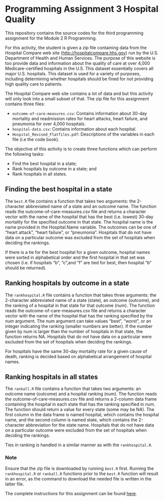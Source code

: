 # Programming Assignment 3 Hospital Quality

This repository contains the source codes for the third programming assignment for the Module 2 R Programming. 

For this activity, the student is given a zip file containing data from the Hospital Compare web site (http://hospitalcompare.hhs.gov)
run by the U.S. Department of Health and Human Services. The purpose of this website is too provide data and information about the quality of care at over 4,000 Medicare-certified hospitals in the U.S. This dataset essentially covers all major U.S. hospitals. This dataset is used for a variety of purposes, including determining whether hospitals should be fined for not providing high quality care to patients.

The Hospital Compare web site contains a lot of data and but this activity will only look into a small subset of that. The zip file for this assignment contains three files:
* `outcome-of-care-measures.csv`: Contains information about 30-day mortality and readmission rates
for heart attacks, heart failure, and pneumonia for over 4,000 hospitals.
* `hospital-data.csv`: Contains information about each hospital.
* `Hospital_Revised_Flatfiles.pdf`: Descriptions of the variables in each file (i.e the code book).


The objective of this activity is to create three functions which can perform the following tasks:
* Find the best hospital in a state;
* Rank hospitals by outcome in a state; and
* Rank hospitals in all states. 



##  Finding the best hospital in a state

The `best.R` file contains a function that takes two arguments: the 2-character abbreviated name of a state and an outcome name. The function reads the outcome-of-care-measures.csv file and returns a character vector with the name of the hospital that has the best (i.e. lowest) 30-day mortality for the specified outcome in that state. The hospital name is the name provided in the Hospital.Name variable. The outcomes can be one of “heart attack”, “heart failure”, or “pneumonia”. Hospitals that do not have data on a particular outcome was excluded from the set of hospitals when deciding the rankings.

If there is a tie for the best hospital for a given outcome, hospital names were sorted in alphabetical order and the first hospital in that set was chosen (i.e. if hospitals “b”, “c”,and “f” are tied for best, then hospital “b” should be returned).

##  Ranking hospitals by outcome in a state

The `rankhospital.R` file contains a function that takes three arguments: the 2-character abbreviated name of a
state (state), an outcome (outcome), and the ranking of a hospital in that state for that outcome (num). The function reads the outcome-of-care-measures.csv file and returns a character vector with the name of the hospital that has the ranking specified by the num argument. The num argument can take values “best”, “worst”, or an integer indicating the ranking (smaller numbers are better). If the number given by num is larger than the number of hospitals in that state,  the function returns NA. Hospitals that do not have data on a particular were excluded from the set of hospitals when deciding the rankings.

For hospitals have the same 30-day mortality rate for a given cause of death, ranking is decided based on alphabetical arrangement of hospital names.


## Ranking hospitals in all states

The `rankall.R` file contains a function that takes two arguments: an outcome name (outcome) and a hospital ranking (num). The function reads the outcome-of-care-measures.csv file and returns a 2-column data frame containing the hospital in each state that has the ranking specified in num. The function should return a value for every state (some may be NA). The first column in the data frame is named hospital, which contains the hospital name, and the second column is named state, which contains the 2-character abbreviation for
the state name. Hospitals that do not have data on a particular outcome were excluded from the set of hospitals when deciding the rankings.

Ties in ranking is handled in a similar manner as with the `rankhospital.R`. 


### Note

Ensure that the zip file is downloaded by running `best.R` first. Running the `rankhospital.R` or `rankall.R` functions prior to the `best.R` function will result in an error, as the command to download the needed file is written in the latter file. 

The complete instructions for this assignment can be found [here](https://d3c33hcgiwev3.cloudfront.net/_2a0d228f9a48b3de85eedf022225fac9_ProgAssignment3.pdf?Expires=1587168000&Signature=QSbweCwxXVS940~2T5Llw-TqgdyubaLXCNv52oksrYIIHm~sC9nKTUe5Z7x~oSXmgUXkCQg2x2FgewqIsQWL19T8DtC0gByRIYxxWZgVZi5qpsZllw1AEQ04fFSFVH6uGlWo9ySQMUudjicfLak8M79~8UHyvKTEwh1ad60hcrQ_&Key-Pair-Id=APKAJLTNE6QMUY6HBC5A).
